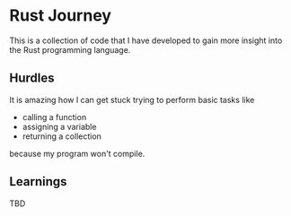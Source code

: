 # Rust Journey

This is a collection of code that I have developed to gain more insight into the Rust programming language.

## Hurdles

It is amazing how I can get stuck trying to perform basic tasks like

* calling a function
* assigning a variable
* returning a collection

because my program won't compile.

## Learnings

TBD
